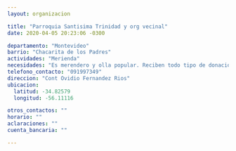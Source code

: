 ```yaml
---
layout: organizacion

title: "Parroquia Santisima Trinidad y org vecinal"
date: 2020-04-05 20:23:06 -0300

departamento: "Montevideo"
barrio: "Chacarita de los Padres"
actividades: "Merienda"
necesidades: "Es merendero y olla popular. Reciben todo tipo de donaciones"
telefono_contacto: "091997349"
direccion: "Cont Ovidio Fernandez Rios"
ubicacion:
  latitud: -34.82579
  longitud: -56.11116

otros_contactos: ""
horario: ""
aclaraciones: ""
cuenta_bancaria: ""

---
```

